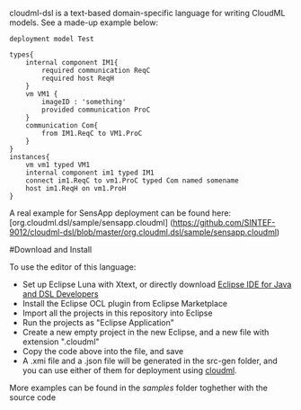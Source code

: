 cloudml-dsl is a text-based domain-specific language for writing CloudML models. See a made-up example below:

```
deployment model Test

types{
	internal component IM1{
		required communication ReqC
		required host ReqH
	}
	vm VM1 {
		imageID : 'something'
		provided communication ProC 
	}
	communication Com{
		from IM1.ReqC to VM1.ProC
	}	
}
instances{
	vm vm1 typed VM1
	internal component im1 typed IM1
	connect im1.ReqC to vm1.ProC typed Com named somename 
	host im1.ReqH on vm1.ProH
}
```

A real example for SensApp deployment can be found here: [org.cloudml.dsl/sample/sensapp.cloudml] (https://github.com/SINTEF-9012/cloudml-dsl/blob/master/org.cloudml.dsl/sample/sensapp.cloudml)

#Download and Install

To use the editor of this language:

- Set up Eclipse Luna with Xtext, or directly download [Eclipse IDE for Java and DSL Developers](https://www.eclipse.org/downloads/packages/eclipse-ide-java-and-dsl-developers/lunar)
- Install the Eclipse OCL plugin from Eclipse Marketplace
- Import all the projects in this repository into Eclipse
- Run the projects as "Eclipse Application"
- Create a new empty project in the new Eclipse, and a new file with extension ".cloudml"
- Copy the code above into the file, and save
- A <name>.xmi file and a <name>.json file will be generated in the src-gen folder, and you can use either of them for deployment using [cloudml](https://github.com/SINTEF-9012/cloudml/).


More examples can be found in the *samples* folder toghether with the source code
